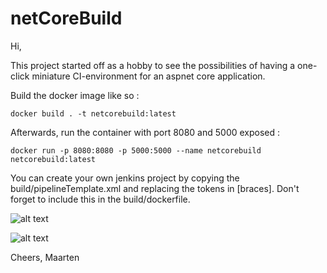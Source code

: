 # netCoreBuild

Hi,

This project started off as a hobby to see the possibilities of having a one-click miniature CI-environment for an aspnet core application.

Build the docker image like so :

```
docker build . -t netcorebuild:latest
```

Afterwards, run the container with port 8080 and 5000 exposed :

```
docker run -p 8080:8080 -p 5000:5000 --name netcorebuild netcorebuild:latest
```

You can create your own jenkins project by copying the build/pipelineTemplate.xml and replacing the tokens in [braces].
Don't forget to include this in the build/dockerfile.

![alt text](https://github.com/merken/netCoreBuild/blob/master/build/jenkins.png)

![alt text](https://github.com/merken/netCoreBuild/blob/master/build/netcoreapp.png)

Cheers,
Maarten